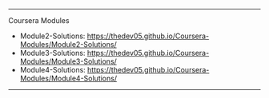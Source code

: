 
****************************************************************************************************************************************************************************
 Coursera Modules
  - Module2-Solutions: https://thedev05.github.io/Coursera-Modules/Module2-Solutions/
  - Module3-Solutions: https://thedev05.github.io/Coursera-Modules/Module3-Solutions/
  - Module4-Solutions: https://thedev05.github.io/Coursera-Modules/Module4-Solutions/
  
  
 
****************************************************************************************************************************************************************************
